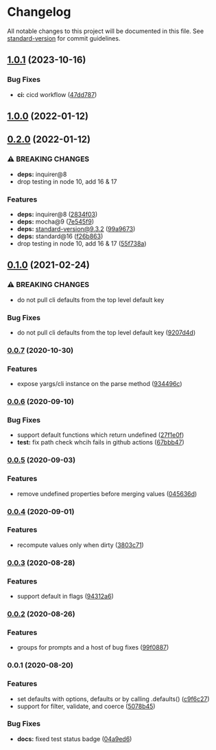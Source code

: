 # Changelog

All notable changes to this project will be documented in this file. See [standard-version](https://github.com/conventional-changelog/standard-version) for commit guidelines.

## [1.0.1](https://github.com/wesleytodd/opta/compare/v1.0.0...v1.0.1) (2023-10-16)


### Bug Fixes

* **ci:** cicd workflow ([47dd787](https://github.com/wesleytodd/opta/commit/47dd787e395f9f353a90b32a514a003f37d10aab))

## [1.0.0](https://github.com/wesleytodd/opta/compare/v0.2.0...v1.0.0) (2022-01-12)

## [0.2.0](https://github.com/wesleytodd/opta/compare/v0.1.0...v0.2.0) (2022-01-12)


### ⚠ BREAKING CHANGES

* **deps:** inquirer@8
* drop testing in node 10, add 16 & 17

### Features

* **deps:** inquirer@8 ([2834f03](https://github.com/wesleytodd/opta/commit/2834f0387d4b12568d4aa353333ca20a2476fe8a))
* **deps:** mocha@9 ([7e545f9](https://github.com/wesleytodd/opta/commit/7e545f944b18587dd511b6f4c5ab03774aeb5021))
* **deps:** standard-version@9.3.2 ([99a9673](https://github.com/wesleytodd/opta/commit/99a96736122ce2da4f98426ecf2285502f73e5f9))
* **deps:** standard@16 ([f26b863](https://github.com/wesleytodd/opta/commit/f26b863cf7b772b47d566453fa8582663a350732))
* drop testing in node 10, add 16 & 17 ([55f738a](https://github.com/wesleytodd/opta/commit/55f738a918d20d799b699b26751316a284a76c01))

## [0.1.0](https://github.com/wesleytodd/opta/compare/v0.0.7...v0.1.0) (2021-02-24)


### ⚠ BREAKING CHANGES

* do not pull cli defaults from the top level default key

### Bug Fixes

* do not pull cli defaults from the top level default key ([9207d4d](https://github.com/wesleytodd/opta/commit/9207d4defc209b744ca427b6ba9a0ec9b335cb74))

### [0.0.7](https://github.com/wesleytodd/opta/compare/v0.0.6...v0.0.7) (2020-10-30)


### Features

* expose yargs/cli instance on the parse method ([934496c](https://github.com/wesleytodd/opta/commit/934496c84e9eaf5555c68fc823e7e39d1ff202c1))

### [0.0.6](https://github.com/wesleytodd/opta/compare/v0.0.5...v0.0.6) (2020-09-10)


### Bug Fixes

* support default functions which return undefined ([27f1e0f](https://github.com/wesleytodd/opta/commit/27f1e0f1198d1bab8efeacbcba12a4f21dc9d10e))
* **test:** fix path check whcih fails in github actions ([67bbb47](https://github.com/wesleytodd/opta/commit/67bbb4763961bcba8caecd4ef98443b2859ebcd5))

### [0.0.5](https://github.com/wesleytodd/opta/compare/v0.0.4...v0.0.5) (2020-09-03)


### Features

* remove undefined properties before merging values ([045636d](https://github.com/wesleytodd/opta/commit/045636d951e4b58f67166a518e296411ebaa26aa))

### [0.0.4](https://github.com/wesleytodd/opta/compare/v0.0.3...v0.0.4) (2020-09-01)


### Features

* recompute values only when dirty ([3803c71](https://github.com/wesleytodd/opta/commit/3803c7120e3d897d5eaa99eef55a46635461feac))

### [0.0.3](https://github.com/wesleytodd/opta/compare/v0.0.2...v0.0.3) (2020-08-28)


### Features

* support default in flags ([94312a6](https://github.com/wesleytodd/opta/commit/94312a61ae64f8ccf58ee21a1dd9ac5eafa8d9dc))

### [0.0.2](https://github.com/wesleytodd/opta/compare/v0.0.1...v0.0.2) (2020-08-26)


### Features

* groups for prompts and a host of bug fixes ([99f0887](https://github.com/wesleytodd/opta/commit/99f088766892855aae8e4f0bc263c964a43789fc))

### 0.0.1 (2020-08-20)


### Features

* set defaults with options, defaults or by calling .defaults() ([c9f6c27](https://github.com/wesleytodd/opta/commit/c9f6c27f90d2c91af20d38cd4de2486f6f467781))
* support for filter, validate, and coerce ([5078b45](https://github.com/wesleytodd/opta/commit/5078b451eb9fbb7e2961aedb4a536288ebc5fe19))


### Bug Fixes

* **docs:** fixed test status badge ([04a9ed6](https://github.com/wesleytodd/opta/commit/04a9ed60ab54e94d09b494105f0928f4c9899cef))
